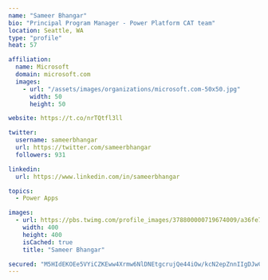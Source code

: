 ```yaml
---
name: "Sameer Bhangar"
bio: "Principal Program Manager - Power Platform CAT team"
location: Seattle, WA
type: "profile"
heat: 57

affiliation:
  name: Microsoft
  domain: microsoft.com
  images:
    - url: "/assets/images/organizations/microsoft.com-50x50.jpg"
      width: 50
      height: 50

website: https://t.co/nrTQtfl3ll

twitter:
  username: sameerbhangar
  url: https://twitter.com/sameerbhangar
  followers: 931

linkedin:
  url: https://www.linkedin.com/in/sameerbhangar

topics:
  - Power Apps

images:
  - url: https://pbs.twimg.com/profile_images/378800000719674009/a36fe7ddfab1778b76e5793772e43798_400x400.jpeg
    width: 400
    height: 400
    isCached: true
    title: "Sameer Bhangar"

secured: "M5HIdEKOEe5VYiCZKEww4Xrmw6NlDNEtgcrujQe44iOw/kcN2epZnnIIgDJwCckynsPJa6R5FWVCjaMmjLaEojV0qnve5yKSkPGFHj3wGkQ/OU9pZVv63ENYnhgpAWAFy5KWrkrRpiWwBpSpn6LA+0GRugP0ex+v9UwzVgKf1FwnkSzyie/kKHswP3JmKcsvVxR0S/+vxr7kQtGvI1fj43xNWpK74VS6Mx/WgEVaRlcWEdyZnWQS9Lgxnzd358ePlqgwnUAPkxJ9U6B8UyijMztSTSRYeFryQ0JUVHC1Vutet3SChpOiSJ2FhJfJb+Jh2BLNbn6CdGuweFKqK8M1TaBZsY2hmGg2VinDb+9uUYEHGWk4Q0gOrYierIFDEH8GnfzZehkzziPQ6UiN2mF1Sg==;qnxL7eNgtlDf6wW1sKIKFQ=="
---
```


